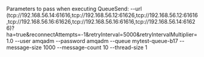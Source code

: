 Parameters to pass when executing QueueSend: --url (tcp://192.168.56.14:61616,tcp://192.168.56.12:61626,tcp://192.168.56.12:61616,tcp://192.168.56.16:61626,tcp://192.168.56.16:61616,tcp://192.168.56.14:61626)?ha=true&reconnectAttempts=-1&retryInterval=5000&retryIntervalMultiplier=1.0 --user amqadm --password amqadm --queue mytest-queue-b17 --message-size 1000 --message-count 10 --thread-size 1

